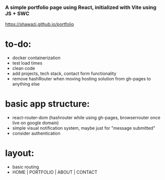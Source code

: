### A simple portfolio page using React, initialized with Vite using JS + SWC

https://shawazi.github.io/portfolio

# to-do: 
- docker containerization
- test load times
- clean code
- add projects, tech stack, contact form functionality
- remove hashRouter when moving hosting solution from gh-pages to anything else

# basic app structure:
- react-router-dom (hashrouter while using gh-pages, browserrouter once live on google domain)
- simple visual notification system, maybe just for "message submitted"
- consider authentication

# layout:
- basic routing
- HOME | PORTFOLIO | ABOUT | CONTACT

